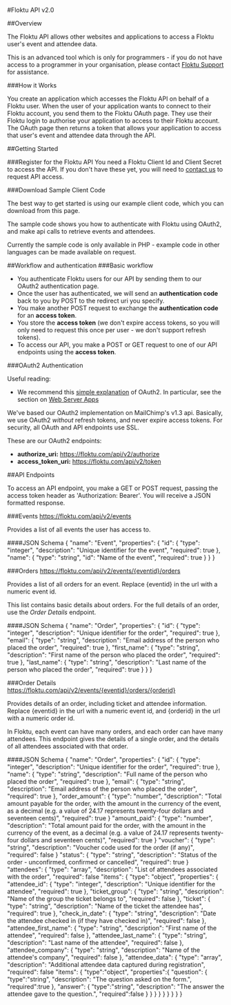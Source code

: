 #Floktu API v2.0

##Overview

The Floktu API allows other websites and applications to access a Floktu user's event and attendee data.

This is an advanced tool which is only for programmers - if you do not have access to a programmer in your organisation, please contact [Floktu Support](http://support.floktu.com) for assistance.

###How it Works

You create an application which accesses the Floktu API on behalf of a Floktu user. When the user of your application wants to connect to their Floktu account, you send them to the Floktu OAuth page. They use their Floktu login to authorise your application to access to their Floktu account. The OAuth page then returns a token that allows your application to access that user's event and attendee data through the API.

##Getting Started

###Register for the Floktu API
You need a Floktu Client Id and Client Secret to access the API. If you don't have these yet, you will need to [contact us](http://support.floktu.com/) to request API access.

###Download Sample Client Code

The best way to get started is using our example client code, which you can download from this page.

The sample code shows you how to authenticate with Floktu using OAuth2, and make api calls to retrieve events and attendees.

Currently the sample code is only available in PHP - example code in other languages can be made available on request.  


##Workflow and authentication
###Basic workflow

* You authenticate Floktu users for our API by sending them to our OAuth2 authentication page.
* Once the user has authenticated, we will send an **authentication code** back to you by POST to the redirect uri you specify.
* You make another POST request to exchange the **authentication code** for an **access token**.
* You store the **access token** (we don't expire access tokens, so you will only need to request this once per user - we don't support refresh tokens).
* To access our API, you make a POST or GET request to one of our API endpoints using the **access token**.


###OAuth2 Authentication

Useful reading:

* We recommend this [simple explanation](http://aaronparecki.com/articles/2012/07/29/1/oauth2-simplified) of OAuth2. In particular, see the section on [Web Server Apps](http://aaronparecki.com/articles/2012/07/29/1/oauth2-simplified#web-server-apps)

We've based our OAuth2 implementation on MailChimp's v1.3 api. Basically, we use OAuth2 *without* refresh tokens, and never expire access tokens. For security, all OAuth and API endpoints use SSL.

These are our OAuth2 endpoints:

* **authorize\_uri:** https://floktu.com/api/v2/authorize
* **access\_token\_uri:** https://floktu.com/api/v2/token


##API Endpoints

To access an API endpoint, you make a GET or POST request, passing the access token header as 'Authorization: Bearer'. You will receive a JSON formatted response.

###Events
https://floktu.com/api/v2/events

Provides a list of all events the user has access to.

####JSON Schema	
	{
		"name": "Event",
		"properties": {
			"id": {
				"type": "integer",
				"description": "Unique identifier for the event",
				"required": true
			},
			"name": {
				"type": "string",
				"id": "Name of the event",
				"required": true
			}
		}
	}


<a name="endpoints_orders"></a>

###Orders
https://floktu.com/api/v2/events/{eventid}/orders

Provides a list of all orders for an event. Replace {eventid} in the url with a numeric event id.

This list contains basic details about orders. For the full details of an order, use the *Order Details* endpoint.

####JSON Schema
	{
		"name": "Order",
		"properties": {
			"id": {
				"type": "integer",
				"description": "Unique identifier for the order",
				"required": true
			},
			"email": {
				"type": "string",
				"description": "Email address of the person who placed the order",
				"required": true
			},
			"first_name": {
				"type": "string",
				"description": "First name of the person who placed the order",
				"required": true
			},
			"last_name": {
				"type": "string",
				"description": "Last name of the person who placed the order",
				"required": true
			}
		}
	}

###Order Details
https://floktu.com/api/v2/events/{eventid}/orders/{orderid}

Provides details of an order, including ticket and attendee information. Replace {eventid} in the url with a numeric event id, and {orderid} in the url with a numeric order id.

In Floktu, each event can have many orders, and each order can have many attendees. This endpoint gives the details of a single order, and the details of all attendees associated with that order.

####JSON Schema
	{
		"name": "Order",
		"properties": {
			"id": {
				"type": "integer",
				"description": "Unique identifier for the order",
				"required": true
			},
			"name": {
				"type": "string",
				"description": "Full name of the person who placed the order",
				"required": true
			},
			"email": {
				"type": "string",
				"description": "Email address of the person who placed the order",
				"required": true
			},
			"order_amount": {
				"type": "number",
				"description": "Total amount payable for the order, with the amount in the currency of the event, as a decimal (e.g. a value of 24.17 represents twenty-four dollars and seventeen cents)",
				"required": true
			}
			"amount_paid": {
				"type": "number",
				"description": "Total amount paid for the order, with the amount in the currency of the event, as a decimal (e.g. a value of 24.17 represents twenty-four dollars and seventeen cents)",
				"required": true
			}
			"voucher": {
				"type": "string",
				"description": "Voucher code used for the order (if any)",
				"required": false
			}
			"status": {
				"type": "string",
				"description": "Status of the order - unconfirmed, confirmed or cancelled",
				"required": true
			}
			"attendees": {
				"type": "array",
				"description": "List of attendees associated with the order",
				"required": false
				"items": {
					"type": "object",
					"properties": {
						"attendee_id": {
							"type": "integer",
							"description": "Unique identifier for the attendee",
							"required": true
						},
						"ticket_group": {
							"type": "string",
							"description": "Name of the group the ticket belongs to",
							"required": false
						},
						"ticket": {
							"type": "string",
							"description": "Name of the ticket the attendee has",
							"required": true
						},
						"check_in_date": {
							"type": "string",
							"description": "Date the attendee checked in (if they have checked in)",
							"required": false
						},
						"attendee_first_name": {
							"type": "string",
							"description": "First name of the attendee",
							"required": false
						},
						"attendee_last_name": {
							"type": "string",
							"description": "Last name of the attendee",
							"required": false
						},
						"attendee_company": {
							"type": "string",
							"description": "Name of the attendee's company",
							"required": false
						},
						"attendee_data": {
							"type": "array",
							"description": "Additional attendee data captured during registration",
							"required": false
							"items": {
								"type":"object",
								"properties":{
									"question": {
										"type":"string",
										"description": "The question asked on the form.",
										"required":true
									},
									"answer": {
										"type":"string",
										"description": "The answer the attendee gave to the question.",
										"required":false
									}
								}
							}
						}
					}
				}
			}
		}
	}